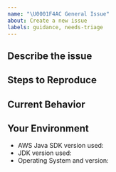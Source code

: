 ```yaml
---
name: "\U0001F4AC General Issue"
about: Create a new issue
labels: guidance, needs-triage
---
```


<!--- Provide a general summary of the issue in the Title above -->

## Describe the issue
<!--- A clear and concise description of the issue -->

## Steps to Reproduce
<!--- Provide a self-contained, concise snippet of code that can be used to reproduce the issue -->
<!--- For more complex issues provide a repo with the smallest reproducible example -->
<!--- Avoid including business logic or unrelated code, it makes diagnosis more difficult -->

## Current Behavior
<!--- Tell us what happens instead of the expected behavior -->

<!--- Include full errors, uncaught exceptions, stack traces, and relevant logs -->
<!--- To turn on SDK logging, follow instructions here: http://docs.aws.amazon.com/sdk-for-java/v2/developer-guide/java-dg-logging.html -->
<!--- If service responses are relevant, please include wirelogs -->

## Your Environment
<!--- Include as many relevant details about the environment where the bug was discovered -->
* AWS Java SDK version used:
* JDK version used:
* Operating System and version:
